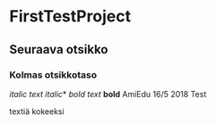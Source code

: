 # FirstTestProject
## Seuraava otsikko
### Kolmas otsikkotaso
_italic text_ *italic**
_bold text_  **bold**
AmiEdu 16/5 2018
Test

textiä kokeeksi